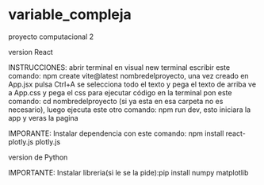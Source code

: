 # variable_compleja
proyecto computacional 2

version React

INSTRUCCIONES:
abrir terminal en visual new terminal escribir este comando: npm create vite@latest nombredelproyecto, una vez creado en App.jsx pulsa Ctrl+A se selecciona todo el texto y pega el texto de arriba ve a App.css y pega el css para ejecutar código en la terminal pon este comando: cd nombredelproyecto (si ya esta en esa carpeta no es necesario), luego ejecuta este otro comando: npm run dev, esto iniciara la app y veras la pagina

IMPORANTE: 
Instalar dependencia con este comando: npm install react-plotly.js plotly.js

version de Python

IMPORTANTE:
Instalar libreria(si le se la pide):pip install numpy matplotlib
